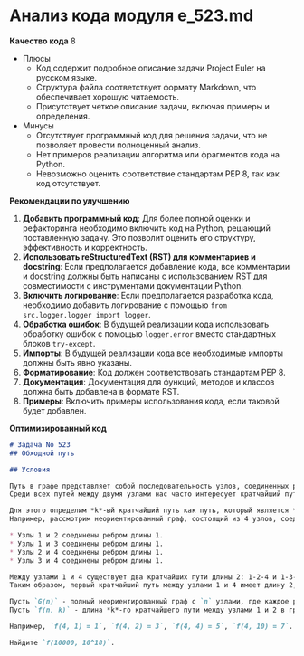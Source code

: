 # Анализ кода модуля e_523.md

**Качество кода**
8
-  Плюсы
    - Код содержит подробное описание задачи Project Euler на русском языке.
    - Структура файла соответствует формату Markdown, что обеспечивает хорошую читаемость.
    - Присутствует четкое описание задачи, включая примеры и определения.
-  Минусы
    - Отсутствует программный код для решения задачи, что не позволяет провести полноценный анализ.
    - Нет примеров реализации алгоритма или фрагментов кода на Python.
    - Невозможно оценить соответствие стандартам PEP 8, так как код отсутствует.

**Рекомендации по улучшению**

1. **Добавить программный код**: Для более полной оценки и рефакторинга необходимо включить код на Python, решающий поставленную задачу. Это позволит оценить его структуру, эффективность и корректность.
2. **Использовать reStructuredText (RST) для комментариев и docstring**: Если предполагается добавление кода, все комментарии и docstring должны быть написаны с использованием RST для совместимости с инструментами документации Python.
3. **Включить логирование**: Если предполагается разработка кода, необходимо добавить логирование с помощью `from src.logger.logger import logger`.
4. **Обработка ошибок**: В будущей реализации кода использовать обработку ошибок с помощью `logger.error` вместо стандартных блоков `try-except`.
5. **Импорты**: В будущей реализации кода все необходимые импорты должны быть явно указаны.
6. **Форматирование**: Код должен соответствовать стандартам PEP 8.
7. **Документация**: Документация для функций, методов и классов должна быть добавлена в формате RST.
8. **Примеры**: Включить примеры использования кода, если таковой будет добавлен.

**Оптимизированный код**

```markdown
# Задача No 523
## Обходной путь

## Условия

Путь в графе представляет собой последовательность узлов, соединенных ребрами.
Среди всех путей между двумя узлами нас часто интересует кратчайший путь. Однако, когда существует несколько кратчайших путей, мы можем задаться вопросом о следующем по длине пути.

Для этого определим *k*-ый кратчайший путь как путь, который является *k*-ым в порядке возрастания длин путей.
Например, рассмотрим неориентированный граф, состоящий из 4 узлов, соединенных следующим образом:

* Узлы 1 и 2 соединены ребром длины 1.
* Узлы 1 и 3 соединены ребром длины 1.
* Узлы 2 и 4 соединены ребром длины 1.
* Узлы 3 и 4 соединены ребром длины 1.

Между узлами 1 и 4 существует два кратчайших пути длины 2: 1-2-4 и 1-3-4. Следующий по длине путь - 1-2-1-3-4, длина которого равна 4.
Таким образом, первый кратчайший путь между узлами 1 и 4 имеет длину 2, второй кратчайший путь имеет длину 2, а третий кратчайший путь имеет длину 4.

Пусть `G(n)` - полный неориентированный граф с `n` узлами, где каждое ребро имеет длину 1.
Пусть `f(n, k)` - длина *k*-го кратчайшего пути между узлами 1 и 2 в графе `G(n)`.

Например, `f(4, 1) = 1`, `f(4, 2) = 3`, `f(4, 4) = 5`, `f(4, 10) = 7`.

Найдите `f(10000, 10^18)`.
```